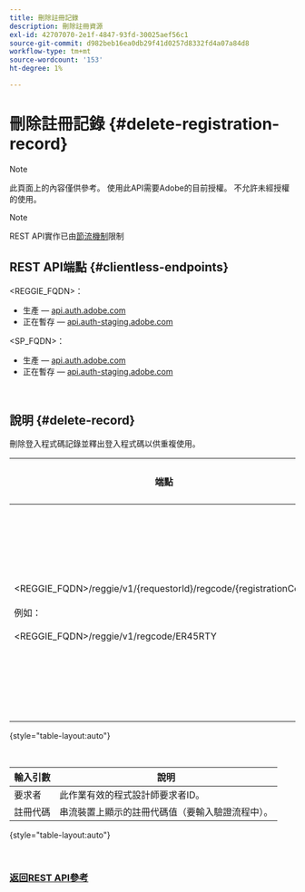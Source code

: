```yaml
---
title: 刪除註冊記錄
description: 刪除註冊資源
exl-id: 42707070-2e1f-4847-93fd-30025aef56c1
source-git-commit: d982beb16ea0db29f41d0257d8332fd4a07a84d8
workflow-type: tm+mt
source-wordcount: '153'
ht-degree: 1%

---
```


# 刪除註冊記錄 {#delete-registration-record}

>[!NOTE]
>
>此頁面上的內容僅供參考。 使用此API需要Adobe的目前授權。 不允許未經授權的使用。

>[!NOTE]
>
> REST API實作已由[節流機制](/help/authentication/integration-guide-programmers/throttling-mechanism.md)限制

## REST API端點 {#clientless-endpoints}

&lt;REGGIE_FQDN>：

* 生產 — [api.auth.adobe.com](http://api.auth.adobe.com/)
* 正在暫存 — [api.auth-staging.adobe.com](http://api.auth-staging.adobe.com/)

&lt;SP_FQDN>：

* 生產 — [api.auth.adobe.com](http://api.auth.adobe.com/)
* 正在暫存 — [api.auth-staging.adobe.com](http://api.auth-staging.adobe.com/)

</br>


## 說明 {#delete-record}

刪除登入程式碼記錄並釋出登入程式碼以供重複使用。

| 端點 | 呼叫</br>者 | 輸入   </br>引數 | HTTP </br>方法 | 回應 | HTTP </br>回應 |
| --- | --- | --- | --- | --- | --- |
| &lt;REGGIE_FQDN>/reggie/v1/{requestorId}/regcode/{registrationCode}</br></br>例如：</br></br>&lt;REGGIE_FQDN>/reggie/v1/regcode/ER45RTY | 串流應用程式</br></br>或</br></br>程式設計師服務 | 1.要求者識別碼</br>    （路徑元件）</br>2。  註冊代碼</br>    （路徑元件） | DELETE | 無 | 204 |

{style="table-layout:auto"}

</br>

| 輸入引數 | 說明 |
| --- | --- |
| 要求者 | 此作業有效的程式設計師要求者ID。 |
| 註冊代碼 | 串流裝置上顯示的註冊代碼值（要輸入驗證流程中）。 |

{style="table-layout:auto"}

</br>

### [返回REST API參考](/help/authentication/integration-guide-programmers/legacy/rest-api-v1/rest-api-reference.md)
